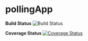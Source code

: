 # pollingApp

**Build Status**
![Build Status](https://app.travis-ci.com/ShambhaviSeth/pollingApp.svg?token=ybxeqBJxxyz5KcMmqPNz&branch=main)

**Coverage Status**
[![Coverage Status](https://coveralls.io/repos/github/ShambhaviSeth/pollingApp/badge.svg?branch=)](https://coveralls.io/github/ShambhaviSeth/pollingApp?branch=)
